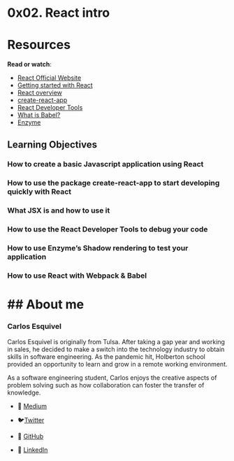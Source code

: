 # 0x02. React intro
# Resources
**Read or watch**:
*  [React Official Website](https://intranet.hbtn.io/rltoken/gE-BlSJd2kuCjmICaLarwg) 
*  [Getting started with React](https://intranet.hbtn.io/rltoken/u-WhTwGovygfL6u8JXlIGw) 
*  [React overview](https://intranet.hbtn.io/rltoken/MtpwNZ4So29HGsFW02PQKA) 
*  [create-react-app](https://intranet.hbtn.io/rltoken/1cLQFHw2EB8yQsPypJyDpg) 
*  [React Developer Tools](https://intranet.hbtn.io/rltoken/hCaAgJEBx6oH8bDc4yCk0A) 
*  [What is Babel?](https://intranet.hbtn.io/rltoken/f7sPHy1rk4YR4SdtHpGj8A) 
*  [Enzyme](https://intranet.hbtn.io/rltoken/CPZnPFs3O3bymj9VPF0heg)

## Learning Objectives
### How to create a basic Javascript application using React

### How to use the package create-react-app to start developing quickly with React

### What JSX is and how to use it

### How to use the React Developer Tools to debug your code

### How to use Enzyme’s Shadow rendering to test your application

### How to use React with Webpack & Babel

# ## About me

### **Carlos Esquivel**
Carlos Esquivel is originally from Tulsa. After taking a gap year and working in sales, he decided to make a switch into the technology industry to obtain skills in software engineering. As the pandemic hit, Holberton school provided an opportunity to learn and grow in a remote working environment.

As a software engineering student, Carlos enjoys the creative aspects of problem solving such as how collaboration can foster the transfer of knowledge.

* 📖 [Medium](https://1831-9922.medium.com/)
* :bird:[Twitter](https://twitter.com/esquivelcarlo12)

* :robot: [GitHub](https://github.com/CSant04y)

* :briefcase: [LinkedIn](https://www.linkedin.com/in/carlos-esquivel-515768186/)
